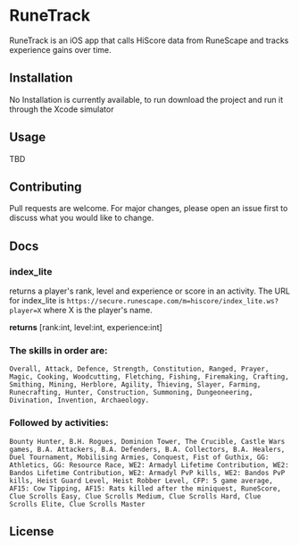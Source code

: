 # RuneTrack

RuneTrack is an iOS app that calls HiScore data from RuneScape and tracks experience gains over time.

## Installation

No Installation is currently available, to run download the project and run it through the Xcode simulator


## Usage

TBD

## Contributing
Pull requests are welcome. For major changes, please open an issue first to discuss what you would like to change.

## Docs

### index_lite
returns a player's rank, level and experience or score in an activity. The URL for index_lite is `https://secure.runescape.com/m=hiscore/index_lite.ws?player=X` where X is the player's name.

**returns** [rank:int, level:int, experience:int]

### The skills in order are:

```Overall, Attack, Defence, Strength, Constitution, Ranged, Prayer, Magic, Cooking, Woodcutting, Fletching, Fishing, Firemaking, Crafting, Smithing, Mining, Herblore, Agility, Thieving, Slayer, Farming, Runecrafting, Hunter, Construction, Summoning, Dungeoneering, Divination, Invention, Archaeology.```

### Followed by activities:

```Bounty Hunter, B.H. Rogues, Dominion Tower, The Crucible, Castle Wars games, B.A. Attackers, B.A. Defenders, B.A. Collectors, B.A. Healers, Duel Tournament, Mobilising Armies, Conquest, Fist of Guthix, GG: Athletics, GG: Resource Race, WE2: Armadyl Lifetime Contribution, WE2: Bandos Lifetime Contribution, WE2: Armadyl PvP kills, WE2: Bandos PvP kills, Heist Guard Level, Heist Robber Level, CFP: 5 game average, AF15: Cow Tipping, AF15: Rats killed after the miniquest, RuneScore, Clue Scrolls Easy, Clue Scrolls Medium, Clue Scrolls Hard, Clue Scrolls Elite, Clue Scrolls Master```

## License
